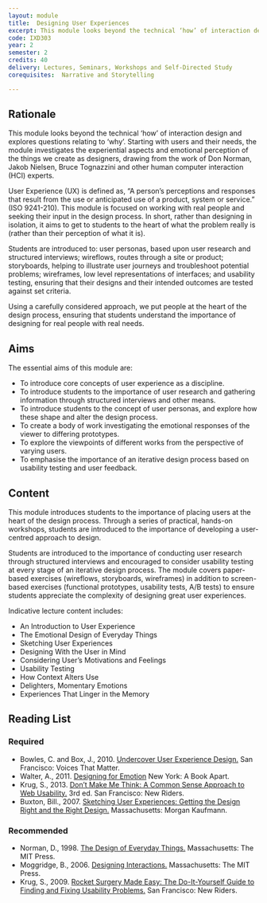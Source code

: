 ```yaml
---
layout: module
title:  Designing User Experiences
excerpt: This module looks beyond the technical ‘how’ of interaction design and explores questions relating to ‘why’. Starting with users and their needs, the module investigates the experiential aspects and emotional perception of the things we create as designers, drawing from the work of Don Norman, Jakob Nielsen, Bruce Tognazzini and other human computer interaction (HCI) experts.
code: IXD303
year: 2
semester: 2
credits: 40
delivery: Lectures, Seminars, Workshops and Self-Directed Study
corequisites:  Narrative and Storytelling

---
```


## Rationale

This module looks beyond the technical ‘how’ of interaction design and explores questions relating to ‘why’. Starting with users and their needs, the module investigates the experiential aspects and emotional perception of the things we create as designers, drawing from the work of Don Norman, Jakob Nielsen, Bruce Tognazzini and other human computer interaction (HCI) experts.

User Experience (UX) is defined as, “A person’s perceptions and responses that result from the use or anticipated use of a product, system or service.” (ISO 9241-210). This module is focused on working with real people and seeking their input in the design process. In short, rather than designing in isolation, it aims to get to students to the heart of what the problem really is (rather than their perception of what it is).

Students are introduced to: user personas, based upon user research and structured interviews; wireflows, routes through a site or product; storyboards, helping to illustrate user journeys and troubleshoot potential problems; wireframes, low level representations of interfaces; and usability testing, ensuring that their designs and their intended outcomes are tested against set criteria.

Using a carefully considered approach, we put people at the heart of the design process, ensuring that students understand the importance of designing for real people with real needs.


## Aims

The essential aims of this module are:

+ To introduce core concepts of user experience as a discipline.
+ To introduce students to the importance of user research and gathering information through structured interviews and other means.
+ To introduce students to the concept of user personas, and explore how these shape and alter the design process.
+ To create a body of work investigating the emotional responses of the viewer to differing prototypes.
+ To explore the viewpoints of different works from the perspective of varying users.
+ To emphasise the importance of an iterative design process based on usability testing and user feedback. 


## Content

This module introduces students to the importance of placing users at the heart of the design process. Through a series of practical, hands-on workshops, students are introduced to the importance of developing a user-centred approach to design.

Students are introduced to the importance of conducting user research through structured interviews and encouraged to consider usability testing at every stage of an iterative design process. The module covers paper-based exercises (wireflows, storyboards, wireframes) in addition to screen-based exercises (functional prototypes, usability tests, A/B tests) to ensure students appreciate the complexity of designing great user experiences.

Indicative lecture content includes:

+ An Introduction to User Experience
+ The Emotional Design of Everyday Things
+ Sketching User Experiences
+ Designing With the User in Mind
+ Considering User’s Motivations and Feelings
+ Usability Testing
+ How Context Alters Use 
+ Delighters, Momentary Emotions
+ Experiences That Linger in the Memory


## Reading List

### Required

+ Bowles, C. and Box, J., 2010. [Undercover User Experience Design.](http://www.amazon.co.uk/exec/obidos/ASIN/0321719905/monographic-21) San Francisco: Voices That Matter.
+ Walter, A., 2011. [Designing for Emotion](http://www.abookapart.com/products/designing-for-emotion) New York: A Book Apart.
+ Krug, S., 2013. [Don’t Make Me Think: A Common Sense Approach to Web Usability.](http://www.amazon.co.uk/exec/obidos/ASIN/0321965515/monographic-21) 3rd ed. San Francisco: New Riders.
+ Buxton, Bill., 2007. [Sketching User Experiences: Getting the Design Right and the Right Design.](http://www.amazon.co.uk/exec/obidos/ASIN/0123740371/monographic-21) Massachusetts: Morgan Kaufmann.


### Recommended

+ Norman, D., 1998. [The Design of Everyday Things.](http://www.amazon.co.uk/exec/obidos/ASIN/0262640376/monographic-21) Massachusetts: The MIT Press.
+ Moggridge, B., 2006. [Designing Interactions.](http://www.amazon.co.uk/exec/obidos/ASIN/0262134748/monographic-21) Massachusetts: The MIT Press.
+ Krug, S., 2009. [Rocket Surgery Made Easy: The Do-It-Yourself Guide to Finding and Fixing Usability Problems.](http://www.amazon.co.uk/exec/obidos/ASIN/0321657292/monographic-21) San Francisco: New Riders.



